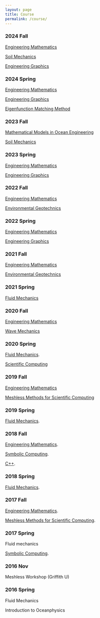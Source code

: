 ```yaml
---
layout: page
title: Course
permalink: /course/
---
```

### 2024 Fall

[Engineering Mathematics](https://www.dropbox.com/sh/74dkkpfoizn8yhm/AACQYLsmeb0HRTYA-eUZvGN4a?dl=0)

[Soil Mechanics](https://www.dropbox.com/sh/ldrod6agp0e135p/AADrvsGaq_NrduabG5PLWJO8a?dl=0)

[Engineering Graphics](https://www.dropbox.com/sh/lofo9277gzs4x2v/AACGYYhnL4NBR2mNedukMY4Ia?dl=0)

### 2024 Spring

[Engineering Mathematics](https://www.dropbox.com/sh/74dkkpfoizn8yhm/AACQYLsmeb0HRTYA-eUZvGN4a?dl=0)

[Engineering Graphics](https://www.dropbox.com/sh/lofo9277gzs4x2v/AACGYYhnL4NBR2mNedukMY4Ia?dl=0)

[Eigenfunction Matching Method](https://www.dropbox.com/sh/mzpnnzz35wf9a3l/AADyglJ9bPUP4EWZ8H9yplRBa?dl=0)

### 2023 Fall

[Mathematical Models in Ocean Engineering](https://www.dropbox.com/scl/fo/44jttw8wjgvpyteoa4ryf/h?rlkey=vzfrrov9tqqgqmqu4df19cmwu&dl=0)

[Soil Mechanics](https://www.dropbox.com/sh/ldrod6agp0e135p/AADrvsGaq_NrduabG5PLWJO8a?dl=0)
### 2023 Spring

[Engineering Mathematics](https://www.dropbox.com/sh/74dkkpfoizn8yhm/AACQYLsmeb0HRTYA-eUZvGN4a?dl=0)

[Engineering Graphics](https://www.dropbox.com/sh/lofo9277gzs4x2v/AACGYYhnL4NBR2mNedukMY4Ia?dl=0)

### 2022 Fall

[Engineering Mathematics](https://www.dropbox.com/sh/74dkkpfoizn8yhm/AACQYLsmeb0HRTYA-eUZvGN4a?dl=0)

[Environmental Geotechnics](https://www.dropbox.com/sh/ldrod6agp0e135p/AADrvsGaq_NrduabG5PLWJO8a?dl=0)

### 2022 Spring

[Engineering Mathematics](https://www.dropbox.com/sh/74dkkpfoizn8yhm/AACQYLsmeb0HRTYA-eUZvGN4a?dl=0)

[Engineering Graphics](https://www.dropbox.com/sh/lofo9277gzs4x2v/AACGYYhnL4NBR2mNedukMY4Ia?dl=0)

### 2021 Fall

[Engineering Mathematics](https://www.dropbox.com/sh/74dkkpfoizn8yhm/AACQYLsmeb0HRTYA-eUZvGN4a?dl=0)

[Environmental Geotechnics](https://www.dropbox.com/sh/ldrod6agp0e135p/AADrvsGaq_NrduabG5PLWJO8a?dl=0)

### 2021 Spring

[Fluid Mechanics](https://www.dropbox.com/sh/nvj9qpzeer0b83c/AAAbQ70Ypi129BhgwKRlNvOua?dl=0)

### 2020 Fall

[Engineering Mathematics](https://www.dropbox.com/sh/74dkkpfoizn8yhm/AACQYLsmeb0HRTYA-eUZvGN4a?dl=0&fbclid=IwAR08myDei5iBydggiujKy7OHzowBl-423lYhmkcsPxuVchvQkrgecG2wmjg)

[Wave Mechanics](https://www.dropbox.com/sh/sgpv6j9pom2l6xj/AAARzolw1cR51EZNMLCEKAxpa?dl=0)

### 2020 Spring

[Fluid Mechanics](https://www.dropbox.com/sh/nvj9qpzeer0b83c/AAAbQ70Ypi129BhgwKRlNvOua?dl=0).

[Scientific Computing](https://www.dropbox.com/sh/wllrpcuktamau8e/AAAy3OjuAL8pXpG8Z1PAVZa7a?dl=0)

### 2019 Fall

[Engineering Mathematics](https://www.dropbox.com/sh/74dkkpfoizn8yhm/AACQYLsmeb0HRTYA-eUZvGN4a?dl=0&fbclid=IwAR08myDei5iBydggiujKy7OHzowBl-423lYhmkcsPxuVchvQkrgecG2wmjg)

[Meshless Methods for Scientific Computing](https://www.dropbox.com/sh/d032o54gjyf5629/AABOrLNBIOQLPJ5FlKMykEkla?dl=0)

### 2019 Spring

[Fluid Mechanics](https://www.dropbox.com/sh/nvj9qpzeer0b83c/AAAbQ70Ypi129BhgwKRlNvOua?dl=0).

### 2018 Fall

[Engineering Mathematics](https://www.dropbox.com/sh/74dkkpfoizn8yhm/AACQYLsmeb0HRTYA-eUZvGN4a?dl=0).

[Symbolic Computing](https://www.dropbox.com/sh/c2wiut4i2buoaqm/AABf2pWg8jgvEvv15_sVoaama?dl=0).

[C++](https://www.dropbox.com/sh/x4bj6z4lzmhl3gi/AADopHSMEgy-5jyMS_wG4LOfa?dl=0).

### 2018 Spring

[Fluid Mechanics](https://www.dropbox.com/sh/nvj9qpzeer0b83c/AAAbQ70Ypi129BhgwKRlNvOua?dl=0).

### 2017 Fall

[Engineering Mathematics](https://www.dropbox.com/sh/74dkkpfoizn8yhm/AACQYLsmeb0HRTYA-eUZvGN4a?dl=0).

[Meshless Methods for Scientific Computing](https://www.dropbox.com/sh/d032o54gjyf5629/AABOrLNBIOQLPJ5FlKMykEkla?dl=0).

### 2017 Spring

Fluid mechanics

[Symbolic Computing](https://www.dropbox.com/sh/c2wiut4i2buoaqm/AABf2pWg8jgvEvv15_sVoaama?dl=0).

### 2016 Nov

Meshless Workshop (Griffith U)

### 2016 Spring

Fluid Mechanics

Introduction to Oceanphysics
